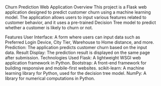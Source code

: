 Churn Prediction Web Application
Overview
This project is a Flask web application designed to predict customer churn using a machine learning model. The application allows users to input various features related to customer behavior, and it uses a pre-trained Decision Tree model to predict whether a customer is likely to churn or not.

Features
User Interface: A form where users can input data such as Preferred Login Device, City Tier, Warehouse to Home distance, and more.
Prediction: The application predicts customer churn based on the input data.
Result Display: The prediction result is displayed on the same page after submission.
Technologies Used
Flask: A lightweight WSGI web application framework in Python.
Bootstrap: A front-end framework for building responsive and mobile-first websites.
scikit-learn: A machine learning library for Python, used for the decision tree model.
NumPy: A library for numerical computations in Python.
